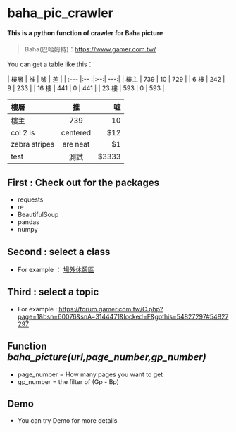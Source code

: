 # baha_pic_crawler
#### This is a python function of crawler for Baha picture
>Baha(巴哈姆特)：<https://www.gamer.com.tw/>

You can get a table like this：

| 樓層  | 推  | 噓 | 差 |
| :---  |:-- :|:--:| ---:|
| 樓主  | 739 | 10 | 729 |
| 6 樓  | 242 |  9 | 233 |
| 16 樓 | 441 |  0 | 441 |
| 23 樓 | 593 |  0 | 593 |

| 樓層  | 推  | 噓 |
| :------------ |:---------------:| -----:|
| 樓主      | 739 | 10 |
| col 2 is      | centered        |   $12 |
| zebra stripes | are neat        |    $1 |
| test | 測試        |    $3333 |

## First : Check out for the packages
* requests 
* re  
* BeautifulSoup 
* pandas 
* numpy 
## Second : select a class
* For example ： [場外休憩區](https://forum.gamer.com.tw/A.php?bsn=60076)
## Third : select a topic
* For example : <https://forum.gamer.com.tw/C.php?page=1&bsn=60076&snA=3144471&locked=F&gothis=54827297#54827297>
## Function *baha_picture(url,page_number,gp_number)*
* page_number = How many pages you want to get
* gp_number = the filter of (Gp - Bp)
## Demo
* You can try Demo for more details
